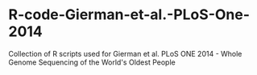# R-code-Gierman-et-al.-PLoS-One-2014
Collection of R scripts used for Gierman et al. PLoS ONE 2014 - Whole Genome Sequencing of the World's Oldest People
